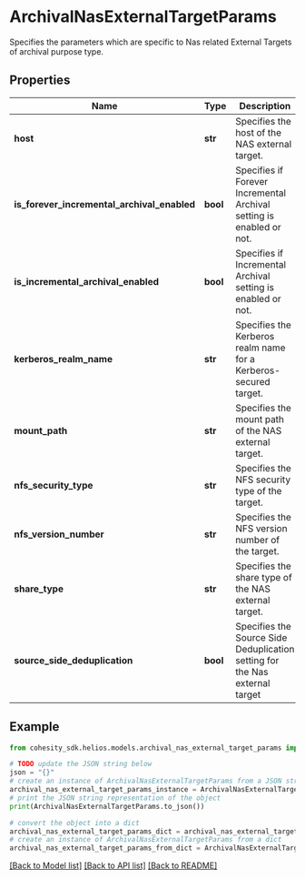# ArchivalNasExternalTargetParams

Specifies the parameters which are specific to Nas related External Targets of archival purpose type.

## Properties

Name | Type | Description | Notes
------------ | ------------- | ------------- | -------------
**host** | **str** | Specifies the host of the NAS external target. | 
**is_forever_incremental_archival_enabled** | **bool** | Specifies if Forever Incremental Archival setting is enabled or not. | [optional] 
**is_incremental_archival_enabled** | **bool** | Specifies if Incremental Archival setting is enabled or not. | [optional] 
**kerberos_realm_name** | **str** | Specifies the Kerberos realm name for a Kerberos-secured target. | [optional] 
**mount_path** | **str** | Specifies the mount path of the NAS external target. | 
**nfs_security_type** | **str** | Specifies the NFS security type of the target. | [optional] 
**nfs_version_number** | **str** | Specifies the NFS version number of the target. | [optional] 
**share_type** | **str** | Specifies the share type of the NAS external target. | [optional] [readonly] 
**source_side_deduplication** | **bool** | Specifies the Source Side Deduplication setting for the Nas external target | [optional] 

## Example

```python
from cohesity_sdk.helios.models.archival_nas_external_target_params import ArchivalNasExternalTargetParams

# TODO update the JSON string below
json = "{}"
# create an instance of ArchivalNasExternalTargetParams from a JSON string
archival_nas_external_target_params_instance = ArchivalNasExternalTargetParams.from_json(json)
# print the JSON string representation of the object
print(ArchivalNasExternalTargetParams.to_json())

# convert the object into a dict
archival_nas_external_target_params_dict = archival_nas_external_target_params_instance.to_dict()
# create an instance of ArchivalNasExternalTargetParams from a dict
archival_nas_external_target_params_from_dict = ArchivalNasExternalTargetParams.from_dict(archival_nas_external_target_params_dict)
```
[[Back to Model list]](../README.md#documentation-for-models) [[Back to API list]](../README.md#documentation-for-api-endpoints) [[Back to README]](../README.md)


